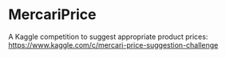 # MercariPrice
A Kaggle competition to suggest appropriate product prices: https://www.kaggle.com/c/mercari-price-suggestion-challenge
